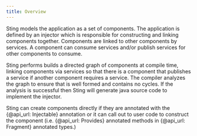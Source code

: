 ```yaml
---
title: Overview
---
```


Sting models the application as a set of components. The application is defined by an injector
which is responsible for constructing and linking components together. Components are linked to
other components by services. A component can consume services and/or publish services for other
components to consume.

Sting performs builds a directed graph of components at compile time, linking components via services
so that there is a component that publishes a service if another component requires a service. The
compiler analyzes the graph to ensure that is well formed and contains no cycles. If the analysis is
successful then Sting will generate java source code to implement the injector.

Sting can create components directly if they are annotated with the {@api_url: Injectable} annotation
or it can call out to user code to construct the component (i.e. {@api_url: Provides} annotated methods
in {@api_url: Fragment} annotated types.)
